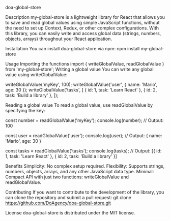 doa-global-store

Description
my-global-store is a lightweight library for React that allows you to save and read global values using simple JavaScript functions, without the need to set up Context, Redux, or other complex configurations.
With this library, you can easily write and access global data (strings, numbers, objects, arrays) throughout your React application.

Installation
You can install doa-global-store via npm:
npm install my-global-store

Usage
Importing the functions
import { writeGlobalValue, readGlobalValue } from 'my-global-store';
Writing a global value
You can write any global value using writeGlobalValue:

writeGlobalValue('myKey', 100);
writeGlobalValue('user', { name: 'Mario', age: 30 });
writeGlobalValue('tasks', [
  { id: 1, task: 'Learn React' },
  { id: 2, task: 'Build a library' },
]);

Reading a global value
To read a global value, use readGlobalValue by specifying the key:

const number = readGlobalValue('myKey');
console.log(number); // Output: 100

const user = readGlobalValue('user');
console.log(user); // Output: { name: 'Mario', age: 30 }

const tasks = readGlobalValue('tasks');
console.log(tasks); // Output: [{ id: 1, task: 'Learn React' }, { id: 2, task: 'Build a library' }]

Benefits
Simplicity: No complex setup required.
Flexibility: Supports strings, numbers, objects, arrays, and any other JavaScript data type.
Minimal: Compact API with just two functions: writeGlobalValue and readGlobalValue.

Contributing
If you want to contribute to the development of the library, you can clone the repository and submit a pull request:
git clone https://github.com/DoAgency/doa-global-store.git

License
doa-global-store is distributed under the MIT license.